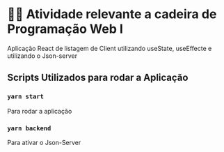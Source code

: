 # 👨‍💻 Atividade relevante a cadeira de Programação Web I 

Aplicação React de listagem de Client utilizando useState, useEffecte e utilizando o Json-server

## Scripts Utilizados para rodar a Aplicação

### `yarn start`
Para rodar a aplicação

### `yarn backend`
Para ativar o Json-Server
